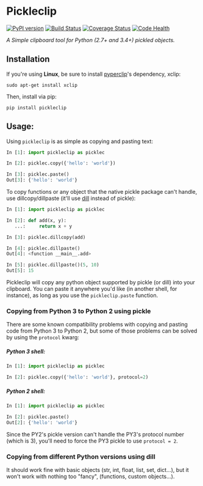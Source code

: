 # Pickleclip

[![PyPI version](https://badge.fury.io/py/pickleclip.svg)](https://badge.fury.io/py/pickleclip)
[![Build Status](https://circleci.com/gh/victorfsf/pickleclip/tree/master.svg?style=shield)](https://circleci.com/gh/victorfsf/pickleclip)
[![Coverage Status](https://coveralls.io/repos/github/victorfsf/pickleclip/badge.svg)](https://coveralls.io/github/victorfsf/pickleclip)
[![Code Health](https://landscape.io/github/victorfsf/pickleclip/master/landscape.svg?style=flat)](https://landscape.io/github/victorfsf/pickleclip/master)

*A Simple clipboard tool for Python (2.7+ and 3.4+) pickled objects.*

## Installation

If you're using **Linux**, be sure to install [pyperclip](https://github.com/asweigart/pyperclip)'s dependency, xclip:
```
sudo apt-get install xclip
```

Then, install via pip:
```
pip install pickleclip
```

## Usage:

Using `pickleclip` is as simple as copying and pasting text:

```python
In [1]: import pickleclip as picklec

In [2]: picklec.copy({'hello': 'world'})

In [3]: picklec.paste()
Out[3]: {'hello': 'world'}
```

To copy functions or any object that the native pickle package can't handle, use dillcopy/dillpaste (it'll use [dill](https://github.com/uqfoundation/dill) instead of pickle):

```python
In [1]: import pickleclip as picklec

In [2]: def add(x, y):
   ...:     return x + y

In [3]: picklec.dillcopy(add)

In [4]: picklec.dillpaste()
Out[4]: <function __main__.add>

In [5]: picklec.dillpaste()(5, 10)
Out[5]: 15
```

Pickleclip will copy any python object supported by pickle (or dill) into your clipboard. You can paste it anywhere you'd like (in another shell, for instance), as long as you use the `pickleclip.paste` function.

### Copying from Python 3 to Python 2 using pickle

There are some known compatibility problems with copying and pasting code from Python 3 to Python 2, but some of those problems can be solved by using the `protocol` kwarg:

##### Python 3 shell:

```python
In [1]: import pickleclip as picklec

In [2]: picklec.copy({'hello': 'world'}, protocol=2)
```

##### Python 2 shell:

```python
In [1]: import pickleclip as picklec

In [2]: picklec.paste()
Out[2]: {'hello': 'world'}
```

Since the PY2's pickle version can't handle the PY3's protocol number (which is 3), you'll need to force the PY3 pickle to use `protocol = 2`.

### Copying from different Python versions using dill

It should work fine with basic objects (str, int, float, list, set, dict...), but it won't work with nothing too "fancy", (functions, custom objects...).
